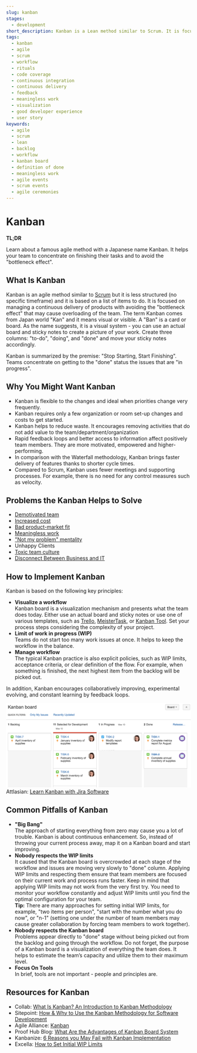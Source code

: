 ```yaml
---
slug: kanban
stages:
  - development
short_description: Kanban is a Lean method similar to Scrum. It is focused on managing a continuous delivery of products with avoiding the "bottleneck effect". It helps teams work together and more effectively.
tags:
  - kanban
  - agile
  - scrum
  - workflow
  - rituals
  - code coverage
  - continuous integration
  - continuous delivery
  - feedback
  - meaningless work
  - visualization
  - good developer experience
  - user story
keywords:
  - agile
  - scrum
  - lean
  - backlog
  - workflow
  - kanban board
  - definition of done
  - meaningless work
  - agile events
  - scrum events
  - agile ceremonies
---
```


# Kanban

**TL;DR**

Learn about a famous agile method with a Japanese name Kanban. It helps your team to concentrate on finishing their tasks and to avoid the "bottleneck effect".

## What Is Kanban

Kanban is an agile method similar to [Scrum](/practices/scrum) but it is less structured (no specific timeframe) and it is based on a list of items to do. It is focused on managing a continuous delivery of products with avoiding the "bottleneck effect" that may cause overloading of the team. The term Kanban comes from Japan world "Kan" and it means visual or visible. A "Ban" is a card or board. As the name suggests, it is a visual system - you can use an actual board and sticky notes to create a picture of your work. Create three columns: "to-do", "doing", and "done" and move your sticky notes accordingly.

Kanban is summarized by the premise: "Stop Starting, Start Finishing". Teams concentrate on getting to the "done" status the issues that are "in progress".

## Why You Might Want Kanban

- Kanban is flexible to the changes and ideal when priorities change very frequently.
- Kanban requires only a few organization or room set-up changes and costs to get started.
- Kanban helps to reduce waste. It encourages removing activities that do not add value to the team/department/organization
- Rapid feedback loops and better access to information affect positively team members. They are more motivated, empowered and higher-performing.
- In comparison with the Waterfall methodology, Kanban brings faster delivery of features thanks to shorter cycle times.
- Compared to Scrum, Kanban uses fewer meetings and supporting processes. For example, there is no need for any control measures such as velocity.

## Problems the Kanban Helps to Solve

- [Demotivated team](/problems/demotivated-team)
- [Increased cost](/problems/increased-cost)
- [Bad product-market fit](/problems/bad-product-market-fit)
- [Meaningless work](/problems/meaningless-work)
- ["Not my problem" mentality](/problems/not-my-problem-mentality)
- Unhappy Clients
- [Toxic team culture](/problems/toxic-team-culture)
- [Disconnect Between Business and IT](/problems/disconnect-between-business-and-it)

## How to Implement Kanban

Kanban is based on the following key principles:

- **Visualize a workflow**  
   Kanban board is a visualization mechanism and presents what the team does today. Either use an actual board and sticky notes or use one of various templates, such as [Trello](https://trello.com/), [MeisterTask](https://www.meistertask.com), or [Kanban Tool](https://Kanbantool.com). Set your process steps considering the complexity of your project.
- **Limit of work in progress (WIP)**  
   Teams do not start too many work issues at once. It helps to keep the workflow in the balance.
- **Manage workflow**  
   The typical Kanban practice is also explicit policies, such as WIP limits, acceptance criteria, or clear definition of the flow. For example, when something is finished, the next highest item from the backlog will be picked out.

In addition, Kanban encourages collaboratively improving, experimental evolving, and constant learning by feedback loops.

![Kanban](/files/kanban.png)
Attlasian: [Learn Kanban with Jira Software](https://www.atlassian.com/agile/tutorials/how-to-do-kanban-with-jira-software)

## Common Pitfalls of Kanban

- **"Big Bang"**  
   The approach of starting everything from zero may cause you a lot of trouble. Kanban is about continuous enhancement. So, instead of throwing your current process away, map it on a Kanban board and start improving.
- **Nobody respects the WIP limits**  
   It caused that the Kanban board is overcrowded at each stage of the workflow and issues are moving very slowly to "done" column. Applying WIP limits and respecting them ensure that team members are focused on their current work and process runs faster.
  Keep in mind that applying WIP limits may not work from the very first try. You need to monitor your workflow constantly and adjust WIP limits until you find the optimal configuration for your team.  
   **Tip:** There are many approaches for setting initial WIP limits, for example, "two items per person", "start with the number what you do now", or "n-1" (setting one under the number of team members may cause greater collaboration by forcing team members to work together).
- **Nobody respects the Kanban board**  
   Problems appear directly to "done" stage without being picked out from the backlog and going through the workflow. Do not forget, the purpose of a Kanban board is a visualization of everything the team does. It helps to estimate the team’s capacity and utilize them to their maximum level.
- **Focus On Tools**  
   In brief, tools are not important - people and principles are.

## Resources for Kanban

- Collab: [What Is Kanban? An Introduction to Kanban Methodology](https://resources.collab.net/agile-101/what-is-kanban)
- Sitepoint: [How & Why to Use the Kanban Methodology for Software Development](https://www.sitepoint.com/how-why-to-use-the-kanban-methodology-for-software-development/)
- Agile Alliance: [Kanban](https://www.agilealliance.org/glossary/kanban/)
- Proof Hub Blog: [What Are the Advantages of Kanban Board System](https://blog.proofhub.com/what-are-the-advantages-of-kanban-board-system-ec7b4c3e8807)
- Kanbanize: [6 Reasons you May Fail with Kanban Implementation](https://kanbanize.com/blog/problems-with-kanban-implementation/)
- Excella: [How to Set Initial WIP Limits](https://www.excella.com/insights/how-to-set-initial-wip-limits)
